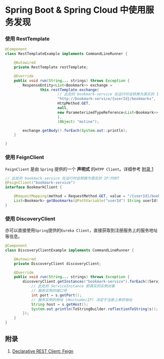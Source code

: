 # Spring Boot & Spring Cloud 中使用服务发现

### 使用 RestTemplate

```java
@Component
class RestTemplateExample implements CommandLineRunner {

    @Autowired
    private RestTemplate restTemplate;

    @Override
    public void run(String... strings) throws Exception {
        ResponseEntity<List<Bookmark>> exchange =
                this.restTemplate.exchange(
                        // 此处的 bookmark-service 在运行时会转换为真实的 IP:PORT
                        "http://bookmark-service/{userId}/bookmarks",
                        HttpMethod.GET,
                        null,
                        new ParameterizedTypeReference<List<Bookmark>>() {
                        },
                        (Object) "mstine");

        exchange.getBody().forEach(System.out::println);
    }

}
```

### 使用 FeignClient

`FeignClient` 是由 `Spring` 提供的一个 **声明式** 的`HTPP Client`。详细参考 [附录 1](#附录)

```java
// 此处的 bookmark-service 在运行时会转换为真实的 IP:PORT
@FeignClient("bookmark-service")
interface BookmarkClient {

    @RequestMapping(method = RequestMethod.GET, value = "/{userId}/bookmarks")
    List<Bookmark> getBookmarks(@PathVariable("userId") String userId);
}
```

### 使用 DiscoveryClient

亦可以直接使用`Spring`提供的`Eureka Client`，直接获取到注册服务上的服务地址等信息。

```java
@Component
class DiscoveryClientExample implements CommandLineRunner {

    @Autowired
    private DiscoveryClient discoveryClient;

    @Override
    public void run(String... strings) throws Exception {
        discoveryClient.getInstances("bookmark-service").forEach((ServiceInstance s) -> {
            // 此处的 ServiceInstance 即真实的实例对象
            // 服务实例的端口号
            int port = s.getPort();
            // 服务实例的地址 (Hostname/IP) 决定于注册上来的地址
            String host = s.getHost();
            System.out.println(ToStringBuilder.reflectionToString(s));
        });
    }
}
```

## 附录

1. [Declarative REST Client: Feign](https://cloud.spring.io/spring-cloud-netflix/multi/multi_spring-cloud-feign.html)
